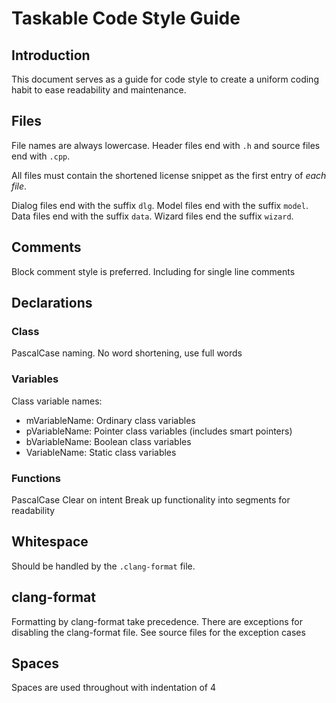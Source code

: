 # Taskable Code Style Guide

## Introduction

This document serves as a guide for code style to create a uniform coding habit to ease readability and maintenance.

## Files

File names are always lowercase. Header files end with `.h` and source files end with `.cpp`.

All files must contain the shortened license snippet as the first entry of _each file_.

Dialog files end with the suffix `dlg`. Model files end with the suffix `model`. Data files end with the suffix `data`. Wizard files end the suffix `wizard`.

## Comments

Block comment style is preferred. Including for single line comments

## Declarations

### Class

PascalCase naming. No word shortening, use full words

### Variables

Class variable names:

- mVariableName: Ordinary class variables
- pVariableName: Pointer class variables (includes smart pointers)
- bVariableName: Boolean class variables
- VariableName: Static class variables

### Functions

PascalCase
Clear on intent
Break up functionality into segments for readability

## Whitespace

Should be handled by the `.clang-format` file.

## clang-format

Formatting by clang-format take precedence. There are exceptions for disabling the clang-format file. See source files for the exception cases

## Spaces

Spaces are used throughout with indentation of 4
